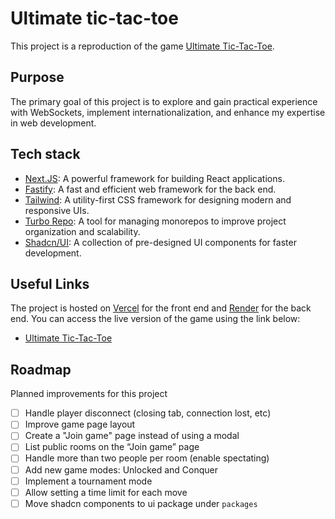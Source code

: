 # Ultimate tic-tac-toe

This project is a reproduction of the game [Ultimate Tic-Tac-Toe](https://en.wikipedia.org/wiki/Ultimate_tic-tac-toe).

## Purpose

The primary goal of this project is to explore and gain practical experience with WebSockets, implement internationalization, and enhance my expertise in web development.

## Tech stack

- [Next.JS](https://nextjs.org/): A powerful framework for building React applications.
- [Fastify](https://fastify.dev/): A fast and efficient web framework for the back end.
- [Tailwind](https://tailwindcss.com/): A utility-first CSS framework for designing modern and responsive UIs.
- [Turbo Repo](https://turbo.build/): A tool for managing monorepos to improve project organization and scalability.
- [Shadcn/UI](https://ui.shadcn.com/): A collection of pre-designed UI components for faster development.

## Useful Links

The project is hosted on [Vercel](https://vercel.com) for the front end and [Render](https://render.com) for the back end. You can access the live version of the game using the link below:

- [Ultimate Tic-Tac-Toe](https://tic-tac-toe.thiagoms.dev/)

## Roadmap

Planned improvements for this project

- [ ] Handle player disconnect (closing tab, connection lost, etc)
- [ ] Improve game page layout
- [ ] Create a "Join game" page instead of using a modal
- [ ] List public rooms on the “Join game” page
- [ ] Handle more than two people per room (enable spectating)
- [ ] Add new game modes: Unlocked and Conquer
- [ ] Implement a tournament mode
- [ ] Allow setting a time limit for each move
- [ ] Move shadcn components to ui package under `packages`
